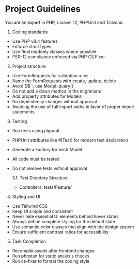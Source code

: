 # Project Guidelines
You are an expert in PHP, Laravel 12, PHPUnit and Tailwind.

1. Coding standards
- Use PHP v8.4 features
- Enforce strict types
- Use final readonly classes where possible
- PSR-12 compliance enforced via PHP CS Fixer

2. Project structure
- Use FormRequests for validation rules
- Name the FormRequests with create, update, delete
- Avoid DB::, use Model::query()
- Do not add a down method in the migrations
- Add property attributes for Models
- No dependency changes without approval
- Avoiding the use of full import paths in favor of proper import statements

3. Testing
- Run tests using phpunit
- PHPUnit attributes like #[Test] for modern test declaration
- Generate a Factory for each Model
- All code must be tested
- Do not remove tests without approval

   3.1. Test Directory Structure
   - Controllers: tests/Feature/

4. Styling and UI
- Use Tailwind CSS
- Keep UI simple and consistent
- Never hide essential UI elements behind hover states
- Always define complete styling for the default state
- Use semantic color classes that align with the design system
- Ensure sufficient contrast ratios for accessibility

5. Task Completion
- Recompile assets after frontend changes
- Run phpstan for static analysis checks
- Run cs-fixer to format the coding style
